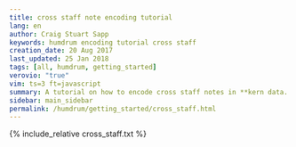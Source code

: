 ```yaml
---
title: cross staff note encoding tutorial
lang: en
author: Craig Stuart Sapp
keywords: humdrum encoding tutorial cross staff
creation_date: 20 Aug 2017
last_updated: 25 Jan 2018
tags: [all, humdrum, getting_started]
verovio: "true"
vim: ts=3 ft=javascript
summary: A tutorial on how to encode cross staff notes in **kern data.
sidebar: main_sidebar
permalink: /humdrum/getting_started/cross_staff.html
---
```


{% include_relative cross_staff.txt %}

